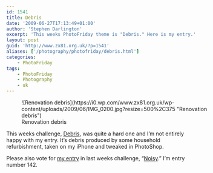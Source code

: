 ```yaml
---
id: 1541
title: Debris
date: '2009-06-27T17:13:49+01:00'
author: 'Stephen Darlington'
excerpt: 'This weeks PhotoFriday theme is "Debris." Here is my entry.'
layout: post
guid: 'http://www.zx81.org.uk/?p=1541'
aliases: ['/photography/photofriday/debris.html']
categories:
    - PhotoFriday
tags:
    - PhotoFriday
    - Photography
    - uk
---
```


<figure aria-describedby="caption-attachment-1543" class="wp-caption aligncenter" id="attachment_1543" style="width: 500px">![Renovation debris](https://i0.wp.com/www.zx81.org.uk/wp-content/uploads/2009/06/IMG_0200.jpg?resize=500%2C375 "Renovation debris")<figcaption class="wp-caption-text" id="caption-attachment-1543">Renovation debris</figcaption></figure>

This weeks challenge, [Debris](http://www.photofriday.com/archives/challenge/000888.php), was quite a hard one and I’m not entirely happy with my entry. It’s debris produced by some household refurbishment, taken on my iPhone and tweaked in PhotoShop.

Please also vote for [my entry](/photography/photofriday/noisy.html) in last weeks challenge, “[Noisy](http://www.photofriday.com/linkviewer.php?id=886).” I’m entry number 142.